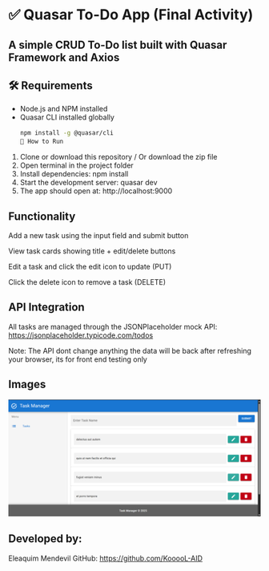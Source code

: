 # ✅ Quasar To-Do App (Final Activity)

## A simple CRUD To-Do list built with Quasar Framework and Axios

## 🛠 Requirements

- Node.js and NPM installed
- Quasar CLI installed globally
  ```bash
  npm install -g @quasar/cli
  🚀 How to Run
  ```

1. Clone or download this repository / Or download the zip file
2. Open terminal in the project folder
3. Install dependencies:
   npm install
4. Start the development server:
   quasar dev
5. The app should open at:
   http://localhost:9000

## Functionality

Add a new task using the input field and submit button

View task cards showing title + edit/delete buttons

Edit a task and click the edit icon to update (PUT)

Click the delete icon to remove a task (DELETE)

## API Integration

All tasks are managed through the JSONPlaceholder mock API:
https://jsonplaceholder.typicode.com/todos

Note: The API dont change anything the data will be back after refreshing your browser, its for front end testing only

## Images

![Main Screenshot](/public/images/image.png)

## Developed by:

Eleaquim Mendevil
GitHub: https://github.com/KooooL-AID
